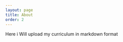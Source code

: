```yaml
---
layout: page
title: About
order: 2
---
```


<p class="message">
  Here i Will upload my curriculum in markdown format
</p>

